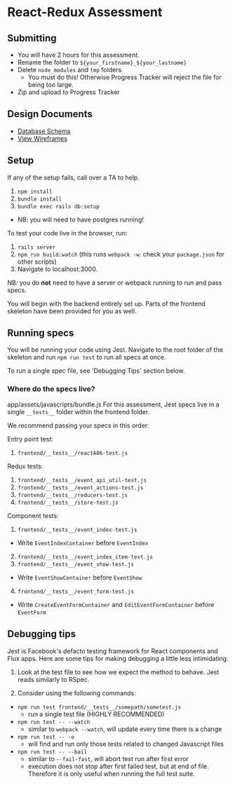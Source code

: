 # React-Redux Assessment

## Submitting

* You will have 2 hours for this assessment.
* Rename the folder to `${your_firstname}_${your_lastname}`
* Delete `node_modules` and `tmp` folders
   * You must do this!  Otherwise Progress Tracker will reject the file for being too large.
* Zip and upload to Progress Tracker

## Design Documents

* [Database Schema][db_schema]
* [View Wireframes][views]

[db_schema]: ./docs/database_design.md
[views]: ./docs/wireframe.png

## Setup

If any of the setup fails, call over a TA to help.

1. `npm install`
2. `bundle install`
3. `bundle exec rails db:setup`
  - NB: you will need to have postgres running!

To test your code live in the browser, run:
1. `rails server`
2. `npm run build:watch` (this runs `webpack -w`. check your `package.json` for other scripts)
3. Navigate to localhost:3000.

NB: you do **not** need to have a server or webpack running to run and pass specs.

You will begin with the backend entirely set up. Parts of the frontend skeleton
have been provided for you as well.

## Running specs

You will be running your code using Jest.  Navigate to the root folder of the
skeleton and run `npm run test` to run all specs at once.

To run a single spec file, see 'Debugging Tips' section below.

### Where do the specs live?
app/assets/javascripts/bundle.js
For this assessment, Jest specs live in a single `__tests__` folder within the
frontend folder.

We recommend passing your specs in this order:

Entry point test:

1. `frontend/__tests__/reactA06-test.js`

Redux tests:

1. `frontend/__tests__/event_api_util-test.js`
2. `frontend/__tests__/event_actions-test.js`
3. `frontend/__tests__/reducers-test.js`
4. `frontend/__tests__/store-test.js`

Component tests:

1. `frontend/__tests__/event_index-test.js`
  * Write `EventIndexContainer` before `EventIndex`
2. `frontend/__tests__/event_index_item-test.js`
3. `frontend/__tests__/event_show-test.js`
  * Write `EventShowContainer` before `EventShow`
4. `frontend/__tests__/event_form-test.js`
  * Write `CreateEventFormContainer` and `EditEventFormContainer` before `EventForm`

## Debugging tips

Jest is Facebook's defacto testing framework for React components and Flux apps.
Here are some tips for making debugging a little less intimidating.

1. Look at the test file to see how we expect the method to behave.  Jest reads
  similarly to RSpec.

2. Consider using the following commands:
  * `npm run test frontend/__tests__/somepath/sometest.js`
    * run a single test file (HIGHLY RECOMMENDED)
  * `npm run test -- --watch`
    * similar to `webpack --watch`, will update every time there is a change
  * `npm run test -- -o`
    * will find and run only those tests related to changed Javascript files
  * `npm run test -- --bail`
    * similar to `--fail-fast`, will abort test run after first error
    * execution does not stop after first failed test, but at end of file.  
    Therefore it is only useful when running the full test suite.
